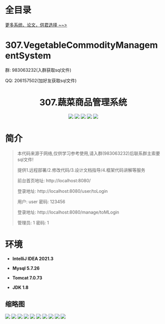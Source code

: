 # 全目录

[更多系统、论文，供君选择 ~~>](https://www.yuque.com/wisebit/blog)

# 307.VegetableCommodityManagementSystem

<p>群: 983063232(入群获取sql文件)</p>
<p>QQ: 206157502(加好友获取sql文件)</p>

<p><h1 align="center">307.蔬菜商品管理系统</h1></p>


<p align="center">
	<img src="https://img.shields.io/badge/jdk-1.8-orange.svg"/>
    <img src="https://img.shields.io/badge/spring-5.x-lightgrey.svg"/>
    <img src="https://img.shields.io/badge/springmvc-3.x-blue.svg"/>
    <img src="https://img.shields.io/badge/jsp-3.x-blue.svg"/>
    <img src="https://img.shields.io/badge/mybatis-5.x-yellow.svg"/>
</p>

# 简介

> 本代码来源于网络,仅供学习参考使用,请入群(983063232)后联系群主索要sql文件!
>
> 提供1.远程部署/2.修改代码/3.设计文档指导/4.框架代码讲解等服务
>
> 前台首页地址: http://localhost:8080/
>
> 登录地址: http://localhost:8080/user/toLogin
>
> 用户: user 密码: 123456
>
> 登录地址: http://localhost:8080/manage/toMLogin
>
> 管理员: 1   密码: 1
>

# 环境

- <b>IntelliJ IDEA 2021.3</b>

- <b>Mysql 5.7.26</b>

- <b>Tomcat 7.0.73</b>

- <b>JDK 1.8</b>




## 缩略图

![](https://bitwise.oss-cn-heyuan.aliyuncs.com/2024/9/10/089abfa1-63b0-4980-b3cb-658b9b1aa021.png)
![](https://bitwise.oss-cn-heyuan.aliyuncs.com/2024/9/10/dc743b97-8a37-49c9-8883-6ca90ca02bf7.png)
![](https://bitwise.oss-cn-heyuan.aliyuncs.com/2024/9/10/33d46b95-4721-4a57-b2fa-b07e577c6a39.png)
![](https://bitwise.oss-cn-heyuan.aliyuncs.com/2024/9/10/8edc07df-c370-4428-916f-138f641f6ee8.png)
![](https://bitwise.oss-cn-heyuan.aliyuncs.com/2024/9/10/c01a5e44-5e86-4bd9-ba9c-705bf4da96b9.png)
![](https://bitwise.oss-cn-heyuan.aliyuncs.com/2024/9/10/c01a5e44-5e86-4bd9-ba9c-705bf4da96b9.png)
![](https://bitwise.oss-cn-heyuan.aliyuncs.com/2024/9/10/f293aef9-7919-4ac3-9c02-c3105751ae69.png)
![](https://bitwise.oss-cn-heyuan.aliyuncs.com/2024/9/10/05883657-d315-492c-bac4-773d172b2600.png)
![](https://bitwise.oss-cn-heyuan.aliyuncs.com/2024/9/10/06cd13b4-43a5-4aba-8cbd-490d855ed0ad.png)
![](https://bitwise.oss-cn-heyuan.aliyuncs.com/2024/9/10/58366307-b993-4fad-988f-52e196c3c1c7.png)






